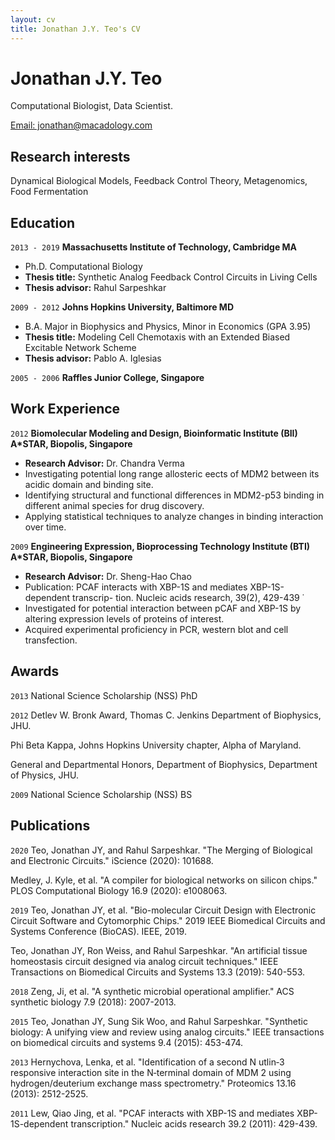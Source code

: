 ```yaml
---
layout: cv
title: Jonathan J.Y. Teo's CV
---
```

# Jonathan J.Y. Teo
Computational Biologist, Data Scientist.

<div id="webaddress">
<a href="jonathan@macadology.com">Email: jonathan@macadology.com</a>
</div>


## Research interests

Dynamical Biological Models, Feedback Control Theory, Metagenomics, Food Fermentation


## Education

`2013 - 2019`
__Massachusetts Institute of Technology, Cambridge MA__
- Ph.D. Computational Biology
- **Thesis title:** Synthetic Analog Feedback Control Circuits in
Living Cells
- **Thesis advisor:** Rahul Sarpeshkar

`2009 - 2012`
__Johns Hopkins University, Baltimore MD__
- B.A. Major in Biophysics and Physics, Minor in Economics (GPA 3.95)
- **Thesis title:** Modeling Cell Chemotaxis with an Extended Biased Excitable Network Scheme
- **Thesis advisor:** Pablo A. Iglesias

`2005 - 2006`
__Raffles Junior College, Singapore__

## Work Experience

`2012`
__Biomolecular Modeling and Design, Bioinformatic Institute (BII) A*STAR, Biopolis, Singapore__

- **Research Advisor:** Dr. Chandra Verma
- Investigating potential long range allosteric e ects of MDM2 between its acidic domain and binding site.
- Identifying structural and functional di fferences in MDM2-p53 binding in diff erent animal species for drug discovery.
- Applying statistical techniques to analyze changes in binding interaction over time.

`2009`
__Engineering Expression, Bioprocessing Technology Institute (BTI) A*STAR, Biopolis, Singapore__
- **Research Advisor:** Dr. Sheng-Hao Chao
- Publication: PCAF interacts with XBP-1S and mediates XBP-1S-dependent transcrip- tion. Nucleic acids research, 39(2), 429-439 ̇
- Investigated for potential interaction between pCAF and XBP-1S by altering expression levels of proteins of interest.
- Acquired experimental proficiency in PCR, western blot and cell transfection.

## Awards

`2013`
National Science Scholarship (NSS) PhD

`2012`
Detlev W. Bronk Award, Thomas C. Jenkins Department of Biophysics, JHU.

Phi Beta Kappa, Johns Hopkins University chapter, Alpha of Maryland.

General and Departmental Honors, Department of Biophysics, Department of Physics, JHU.

`2009`
National Science Scholarship (NSS) BS



## Publications

`2020`
Teo, Jonathan JY, and Rahul Sarpeshkar. "The Merging of Biological and Electronic Circuits." iScience (2020): 101688.

Medley, J. Kyle, et al. "A compiler for biological networks on silicon chips." PLOS Computational Biology 16.9 (2020): e1008063.

`2019`
Teo, Jonathan JY, et al. "Bio-molecular Circuit Design with Electronic Circuit Software and Cytomorphic Chips." 2019 IEEE Biomedical Circuits and Systems Conference (BioCAS). IEEE, 2019.

Teo, Jonathan JY, Ron Weiss, and Rahul Sarpeshkar. "An artificial tissue homeostasis circuit designed via analog circuit techniques." IEEE Transactions on Biomedical Circuits and Systems 13.3 (2019): 540-553.

`2018`
Zeng, Ji, et al. "A synthetic microbial operational amplifier." ACS synthetic biology 7.9 (2018): 2007-2013.

`2015`
Teo, Jonathan JY, Sung Sik Woo, and Rahul Sarpeshkar. "Synthetic biology: A unifying view and review using analog circuits." IEEE transactions on biomedical circuits and systems 9.4 (2015): 453-474.

`2013`
Hernychova, Lenka, et al. "Identification of a second N utlin‐3 responsive interaction site in the N‐terminal domain of MDM 2 using hydrogen/deuterium exchange mass spectrometry." Proteomics 13.16 (2013): 2512-2525.

`2011`
Lew, Qiao Jing, et al. "PCAF interacts with XBP-1S and mediates XBP-1S-dependent transcription." Nucleic acids research 39.2 (2011): 429-439.


<!-- ### Footer

Last updated: May 2013 -->
